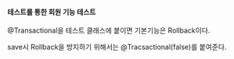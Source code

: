 #### 테스트를 통한 회원 기능 테스트

@Transactional을 테스트 클래스에 붙이면 기본기능은 Rollback이다.

save시 Rollback을 방지하기 위해서는 @Tracsactional(false)를 붙여준다.